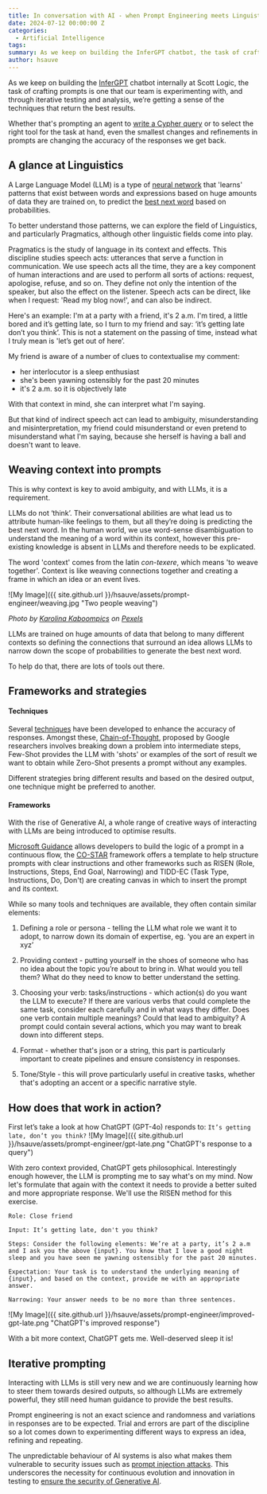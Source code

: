 ```yaml
---
title: In conversation with AI - when Prompt Engineering meets Linguistics
date: 2024-07-12 00:00:00 Z
categories:
  - Artificial Intelligence
tags:
summary: As we keep on building the InferGPT chatbot, the task of crafting prompts is one that our team is experimenting with. In this blog I'll explore some of the challenges of prompt engineering from a Linguistics angle.
author: hsauve
---
```


As we keep on building the [InferGPT](https://blog.scottlogic.com/2024/06/28/building-a-multi-agent-chatbot-without-langchain.html) chatbot internally at Scott Logic, the task of crafting prompts is one that our team is experimenting with, and through iterative testing and analysis, we’re getting a sense of the techniques that return the best results. 

Whether that's prompting an agent to [write a Cypher query](https://blog.scottlogic.com/2024/05/16/navigating-knowledge-graphs-creating-cypher-queries-with-llms.html) or to select the right tool for the task at hand, even the smallest changes and refinements in prompts are changing the accuracy of the responses we get back. 

## A glance at Linguistics 

A Large Language Model (LLM) is a type of [neural network](https://blog.scottlogic.com/2024/01/05/neural-net-basics.html) that 'learns' patterns that exist between words and expressions based on huge amounts of data they are trained on, to predict the [best next word](https://cset.georgetown.edu/article/the-surprising-power-of-next-word-prediction-large-language-models-explained-part-1/)  based on probabilities.

To better understand those patterns, we can explore the field of Linguistics, and particularly Pragmatics, although other linguistic fields come into play.

Pragmatics is the study of language in its context and effects. This discipline studies speech acts: utterances that serve a function in communication. We use speech acts all the time, they are a key component of human interactions and are used to perform all sorts of actions: request, apologise, refuse, and so on. They define not only the intention of the speaker, but also the effect on the listener.
Speech acts can be direct, like when I request: 'Read my blog now!', and can also be indirect.

Here's an example: I'm at a party with a friend, it's 2 a.m. I'm tired, a little bored and it’s getting late, so I turn to my friend and say: ‘it’s getting late don’t you think’. 
This is not a statement on the passing of time, instead what I truly mean is 'let’s get out of here’.  

My friend is aware of a number of clues to contextualise my comment: 
- her interlocutor is a sleep enthusiast
- she's been yawning ostensibly for the past 20 minutes
- it's 2 a.m. so it is objectively late

With that context in mind, she can interpret what I'm saying.

But that kind of indirect speech act can lead to ambiguity, misunderstanding and misinterpretation, my friend could misunderstand or even pretend to misunderstand what I'm saying, because she herself is having a ball and doesn't want to leave.

## Weaving context into prompts

This is why context is key to avoid ambiguity, and with LLMs, it is a requirement. 

LLMs do not ‘think’. Their conversational abilities are what lead us to attribute human-like feelings to them, but all they’re doing is predicting the best next word. In the human world, we use word-sense disambiguation to understand the meaning of a word within its context, however this pre-existing knowledge is absent in LLMs and therefore needs to be explicated.

The word 'context' comes from the latin *con-texere*, which means 'to weave together'. Context is like weaving connections together and creating a frame in which an idea or an event lives.

![My Image]({{ site.github.url }}/hsauve/assets/prompt-engineer/weaving.jpg "Two people weaving")

*Photo by [Karolina Kaboompics](https://www.pexels.com/@karolina-grabowska/) on [Pexels](https://www.pexels.com/photo/top-view-photo-of-person-weaving-4219653/)*

LLMs are trained on huge amounts of data that belong to many different contexts so defining the connections that surround an idea allows LLMs to narrow down the scope of probabilities to generate the best next word. 

To help do that, there are lots of tools out there.


## Frameworks and strategies

#### Techniques

Several [techniques](https://www.promptingguide.ai/techniques) have been developed to enhance the accuracy of responses. Amongst these, [Chain-of-Thought](https://research.google/blog/language-models-perform-reasoning-via-chain-of-thought/),  proposed by Google researchers involves breaking down a problem into intermediate steps, Few-Shot provides the LLM with 'shots' or examples of the sort of result we want to obtain while Zero-Shot presents a prompt without any examples. 

Different strategies bring different results and based on the desired output, one technique might be preferred to another.

#### Frameworks

With the rise of Generative AI, a whole range of creative ways of interacting with LLMs are being introduced to optimise results.

[Microsoft Guidance](https://github.com/guidance-ai/guidance) allows developers to build the logic of a prompt in a continuous flow, the [CO-STAR](https://chatgpt.com/g/g-RtLe9vFcq-co-star-prompt-engineer) framework offers a template to help structure prompts with clear instructions and other frameworks such as RISEN (Role, Instructions, Steps, End Goal, Narrowing) and TIDD-EC (Task Type, Instructions, Do, Don't) are creating canvas in which to insert the prompt and its context.

While so many tools and techniques are available, they often contain similar elements:

1) Defining a role or persona - telling the LLM what role we want it to adopt, to narrow down its domain of expertise, eg. ‘you are an expert in xyz’ 

2) Providing context - putting yourself in the shoes of someone who has no idea about the topic you’re about to bring in. What would you tell them? What do they need to know to better understand the setting.

3) Choosing your verb: tasks/instructions - which action(s) do you want the LLM to execute? If there are various verbs that could complete the same task, consider each carefully and in what ways they differ. Does one verb contain multiple meanings? Could that lead to ambiguity?
A prompt could contain several actions, which you may want to break down into different steps.

4) Format - whether that's json or a string, this part is particularly important to create pipelines and ensure consistency in responses.

5) Tone/Style - this will prove particularly useful in creative tasks, whether that's adopting an accent or a specific narrative style.

## How does that work in action?

First let’s take a look at how ChatGPT (GPT-4o) responds to: ```It’s getting late, don’t you think?``` 
![My Image]({{ site.github.url }}/hsauve/assets/prompt-engineer/gpt-late.png "ChatGPT's response to a query")

With zero context provided, ChatGPT gets philosophical. Interestingly enough however, the LLM is prompting me to say what's on my mind.
Now let's formulate that again with the context it needs to provide a better suited and more appropriate response. We'll use the RISEN method for this exercise.

~~~
Role: Close friend 

Input: It’s getting late, don't you think?

Steps: Consider the following elements: We’re at a party, it’s 2 a.m and I ask you the above {input}. You know that I love a good night sleep and you have seen me yawning ostensibly for the past 20 minutes.

Expectation: Your task is to understand the underlying meaning of {input}, and based on the context, provide me with an appropriate answer.

Narrowing: Your answer needs to be no more than three sentences.
~~~

![My Image]({{ site.github.url }}/hsauve/assets/prompt-engineer/improved-gpt-late.png "ChatGPT's improved response")

With a bit more context, ChatGPT gets me. Well-deserved sleep it is!

## Iterative prompting

Interacting with LLMs is still very new and we are continuously learning how to steer them towards desired outputs, so although LLMs are extremely powerful, they still need human guidance to provide the best results.
 
Prompt engineering is not an exact science and randomness and variations in responses are to be expected. Trial and errors are part of the discipline so a lot comes down to experimenting different ways to express an idea, refining and repeating.

The unpredictable behaviour of AI systems is also what makes them vulnerable to security issues such as [prompt injection attacks](https://blog.scottlogic.com/2023/11/03/spy-logic.html). This underscores the necessity for continuous evolution and innovation in testing to [ensure the security of Generative AI](https://blog.scottlogic.com/2024/07/08/beyond-the-hype-will-we-ever-be-able-to-secure-genai.html). 
